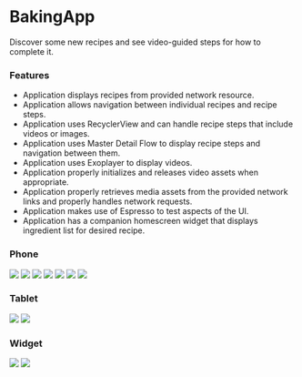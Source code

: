 # BakingApp
Discover some new recipes and see video-guided steps for how to complete it.
### Features
* Application displays recipes from provided network resource.
* Application allows navigation between individual recipes and recipe steps.
* Application uses RecyclerView and can handle recipe steps that include videos or images.
* Application uses Master Detail Flow to display recipe steps and navigation between them.
* Application uses Exoplayer to display videos.
* Application properly initializes and releases video assets when appropriate.
* Application properly retrieves media assets from the provided network links and properly handles network requests.
* Application makes use of Espresso to test aspects of the UI.
* Application has a companion homescreen widget that displays ingredient list for desired recipe.

### Phone
 ![ ](screenshots/1.png?raw=true )
 ![ ](screenshots/11.png?raw=true )
 ![ ](screenshots/2.png?raw=true )
 ![ ](screenshots/3.png?raw=true )
 ![ ](screenshots/4.png?raw=true )
 ![ ](screenshots/5.png?raw=true )
 ![ ](screenshots/6.png?raw=true )
 
### Tablet
 ![ ](screenshots/7.png?raw=true )
 ![ ](screenshots/8.png?raw=true )

### Widget
 ![ ](screenshots/9.png?raw=true )
 ![ ](screenshots/10.png?raw=true )
